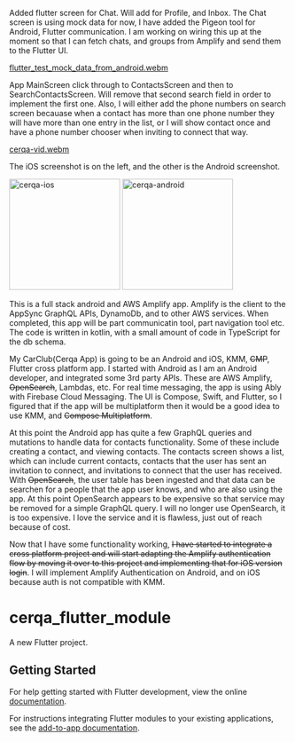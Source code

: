 Added flutter screen for Chat. Will add for Profile, and Inbox. The Chat screen is using mock data for now, I have added the Pigeon tool for Android, Flutter communication. I am working on wiring this up at the moment so that I can fetch chats, and groups from Amplify and send them to the Flutter UI.

[flutter_test_mock_data_from_android.webm](https://github.com/user-attachments/assets/7214794c-4c93-4f6b-8758-75eeec85a8c1)

App MainScreen click through to ContactsScreen and then to SearchContactsScreen. Will remove that second search field in order to implement the first one. Also, I will either add the phone numbers on search screen becauase when a contact has more than one phone number they will have more than one entry in the list, or I will show contact once and have a phone number chooser when inviting to connect that way.

[cerqa-vid.webm](https://github.com/user-attachments/assets/accba938-4d98-4507-a810-44cd0b920676)

The iOS screenshot is on the left, and the other is the Android screenshot.

<img width="200" alt="cerqa-ios" src="https://github.com/user-attachments/assets/34ddaa20-c2dc-447c-a287-e1cba69eecb1" />
<img width="200" alt="cerqa-android" src="https://github.com/user-attachments/assets/d1533587-07e7-47c0-8356-3f0f2ee30f00" />

This is a full stack android and AWS Amplify app. Amplify is the client to the AppSync GraphQL APIs, DynamoDb, and to other AWS services.  When completed, this app will be part communicatin tool, part navigation tool etc. The code is written in kotlin, with a small amount of code in TypeScript for the db schema.

My CarClub(Cerqa App) is going to be an Android and iOS, KMM, <s>CMP</s>, Flutter cross platform app. I started with Android as I am an Android developer, and integrated some 3rd party APIs. These are AWS Amplify, <s>OpenSearch</s>, Lambdas, etc. For real time messaging, the app is using Ably with Firebase Cloud Messaging. The UI is Compose, Swift, and Flutter, so I figured that if the app will be multiplatform then it would be a good idea to use KMM, and <s>Compose Multiplatform</s>.

At this point the Android app has quite a few GraphQL queries and mutations to handle data for contacts functionality. Some of these include creating a contact, and viewing contacts. The contacts screen shows a list, which can include current contacts, contacts that the user has sent an invitation to connect, and invitations to connect that the user has received. With <s>OpenSearch</s>, the user table has been ingested and that data can be searchen for a people that the app user knows, and who are also using the app. At this point OpenSearch appears to be expensive so that service may be removed for a simple GraphQL query. I will no longer use OpenSearch, it is too expensive. I love the service and it is flawless, just out of reach because of cost.

Now that I have some functionality working, <s>I have started to integrate a cross platform project and will start adapting the Amplify authentication flow by moving it over to this project and implementing that for iOS version login</s>. I will implement Amplify Authentication on Android, and on iOS because auth is not compatible with KMM.
# cerqa_flutter_module

A new Flutter project.

## Getting Started

For help getting started with Flutter development, view the online
[documentation](https://flutter.dev/).

For instructions integrating Flutter modules to your existing applications,
see the [add-to-app documentation](https://flutter.dev/to/add-to-app).
